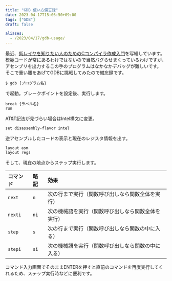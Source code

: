 ```yaml
---
title: "GDB 使い方備忘録"
date: 2023-04-17T15:05:50+09:00
tags: ["GDB"]
draft: false

aliases:
  - /2023/04/17/gdb-usage/
---
```


最近、[低レイヤを知りたい人のためのCコンパイラ作成入門](https://www.sigbus.info/compilerbook)を写経しています。
模範コードが常にあるわけではないので当然バグらせまくっているわけですが、アセンブリを出力するこの手のプログラムはなかなかデバッグが難しいです。
そこで重い腰をあげてGDBに挑戦してみたので備忘録です。

```terminal
$ gdb {プログラム名}
```

で起動。ブレークポイントを設定後、実行します。

```gdb
break {ラベル名}
run
```

AT&T記法が見づらい場合はIntel構文に変更。

```gdb
set disassembly-flavor intel
```

逆アセンブルしたコードの表示と現在のレジスタ情報を出す。

```gdb
layout asm
layout regs
```

そして、現在の地点からステップ実行します。

| コマンド | 略記 | 効果                                               |
| :------- | :--- | :------------------------------------------------- |
| `next`   | `n`  | 次の行まで実行（関数呼び出しなら関数全体を実行）   |
| `nexti`  | `ni` | 次の機械語を実行（関数呼び出しなら関数全体を実行） |
| `step`   | `s`  | 次の行まで実行（関数呼び出しなら関数の中に入る）   |
| `stepi`  | `si` | 次の機械語を実行（関数呼び出しなら関数の中に入る） |

コマンド入力画面でそのままENTERを押すと直前のコマンドを再度実行してくれるため、ステップ実行時などに便利です。

